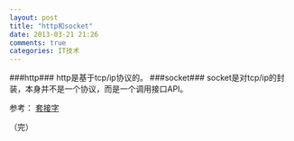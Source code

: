 ```yaml
---
layout: post
title: "http和socket"
date: 2013-03-21 21:26
comments: true
categories: IT技术
---
```

###http###
http是基于tcp/ip协议的。
###socket###
socket是对tcp/ip的封装，本身并不是一个协议，而是一个调用接口API。

参考：
[套接字](http://zh.wikipedia.org/wiki/Berkeley%E5%A5%97%E6%8E%A5%E5%AD%97)

（完）

